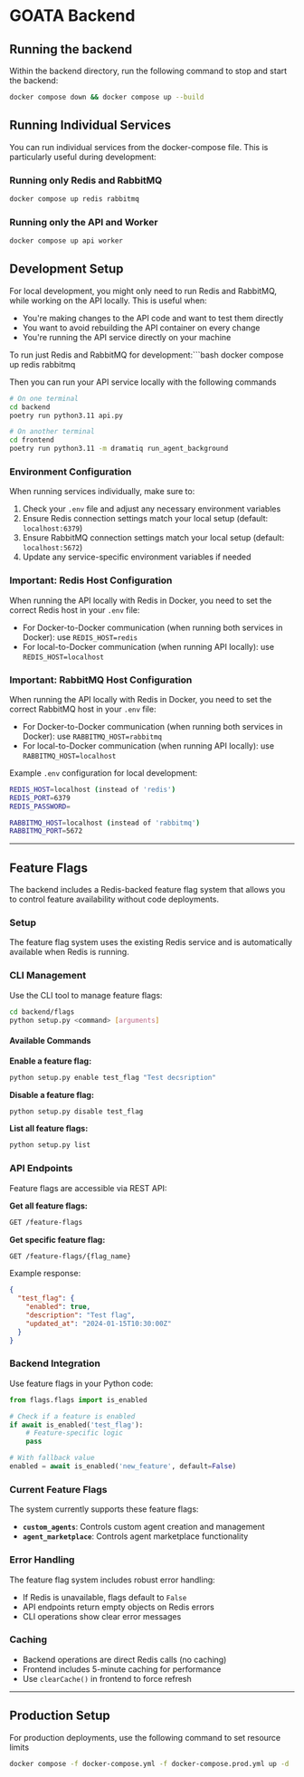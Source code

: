 # GOATA Backend

## Running the backend

Within the backend directory, run the following command to stop and start the backend:

```bash
docker compose down && docker compose up --build
```

## Running Individual Services

You can run individual services from the docker-compose file. This is particularly useful during development:

### Running only Redis and RabbitMQ

```bash
docker compose up redis rabbitmq
```

### Running only the API and Worker

```bash
docker compose up api worker
```

## Development Setup

For local development, you might only need to run Redis and RabbitMQ, while working on the API locally. This is useful when:

- You're making changes to the API code and want to test them directly
- You want to avoid rebuilding the API container on every change
- You're running the API service directly on your machine

To run just Redis and RabbitMQ for development:```bash
docker compose up redis rabbitmq

Then you can run your API service locally with the following commands

```sh
# On one terminal
cd backend
poetry run python3.11 api.py

# On another terminal
cd frontend
poetry run python3.11 -m dramatiq run_agent_background
```

### Environment Configuration

When running services individually, make sure to:

1. Check your `.env` file and adjust any necessary environment variables
2. Ensure Redis connection settings match your local setup (default: `localhost:6379`)
3. Ensure RabbitMQ connection settings match your local setup (default: `localhost:5672`)
4. Update any service-specific environment variables if needed

### Important: Redis Host Configuration

When running the API locally with Redis in Docker, you need to set the correct Redis host in your `.env` file:

- For Docker-to-Docker communication (when running both services in Docker): use `REDIS_HOST=redis`
- For local-to-Docker communication (when running API locally): use `REDIS_HOST=localhost`

### Important: RabbitMQ Host Configuration

When running the API locally with Redis in Docker, you need to set the correct RabbitMQ host in your `.env` file:

- For Docker-to-Docker communication (when running both services in Docker): use `RABBITMQ_HOST=rabbitmq`
- For local-to-Docker communication (when running API locally): use `RABBITMQ_HOST=localhost`

Example `.env` configuration for local development:

```sh
REDIS_HOST=localhost (instead of 'redis')
REDIS_PORT=6379
REDIS_PASSWORD=

RABBITMQ_HOST=localhost (instead of 'rabbitmq')
RABBITMQ_PORT=5672
```

---

## Feature Flags

The backend includes a Redis-backed feature flag system that allows you to control feature availability without code deployments.

### Setup

The feature flag system uses the existing Redis service and is automatically available when Redis is running.

### CLI Management

Use the CLI tool to manage feature flags:

```bash
cd backend/flags
python setup.py <command> [arguments]
```

#### Available Commands

**Enable a feature flag:**
```bash
python setup.py enable test_flag "Test decsription"
```

**Disable a feature flag:**
```bash
python setup.py disable test_flag
```

**List all feature flags:**
```bash
python setup.py list
```

### API Endpoints

Feature flags are accessible via REST API:

**Get all feature flags:**
```bash
GET /feature-flags
```

**Get specific feature flag:**
```bash
GET /feature-flags/{flag_name}
```

Example response:
```json
{
  "test_flag": {
    "enabled": true,
    "description": "Test flag",
    "updated_at": "2024-01-15T10:30:00Z"
  }
}
```

### Backend Integration

Use feature flags in your Python code:

```python
from flags.flags import is_enabled

# Check if a feature is enabled
if await is_enabled('test_flag'):
    # Feature-specific logic
    pass

# With fallback value
enabled = await is_enabled('new_feature', default=False)
```

### Current Feature Flags

The system currently supports these feature flags:

- **`custom_agents`**: Controls custom agent creation and management
- **`agent_marketplace`**: Controls agent marketplace functionality

### Error Handling

The feature flag system includes robust error handling:

- If Redis is unavailable, flags default to `False`
- API endpoints return empty objects on Redis errors
- CLI operations show clear error messages

### Caching

- Backend operations are direct Redis calls (no caching)
- Frontend includes 5-minute caching for performance
- Use `clearCache()` in frontend to force refresh

---

## Production Setup

For production deployments, use the following command to set resource limits

```sh
docker compose -f docker-compose.yml -f docker-compose.prod.yml up -d
```
